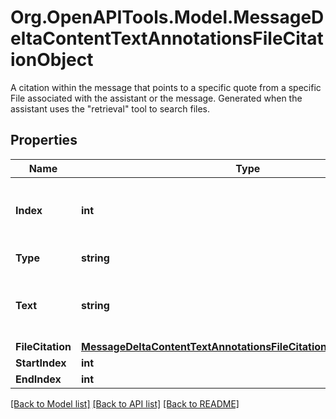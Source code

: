 # Org.OpenAPITools.Model.MessageDeltaContentTextAnnotationsFileCitationObject
A citation within the message that points to a specific quote from a specific File associated with the assistant or the message. Generated when the assistant uses the \"retrieval\" tool to search files.

## Properties

Name | Type | Description | Notes
------------ | ------------- | ------------- | -------------
**Index** | **int** | The index of the annotation in the text content part. | 
**Type** | **string** | Always &#x60;file_citation&#x60;. | 
**Text** | **string** | The text in the message content that needs to be replaced. | [optional] 
**FileCitation** | [**MessageDeltaContentTextAnnotationsFileCitationObjectFileCitation**](MessageDeltaContentTextAnnotationsFileCitationObjectFileCitation.md) |  | [optional] 
**StartIndex** | **int** |  | [optional] 
**EndIndex** | **int** |  | [optional] 

[[Back to Model list]](../README.md#documentation-for-models) [[Back to API list]](../README.md#documentation-for-api-endpoints) [[Back to README]](../README.md)

